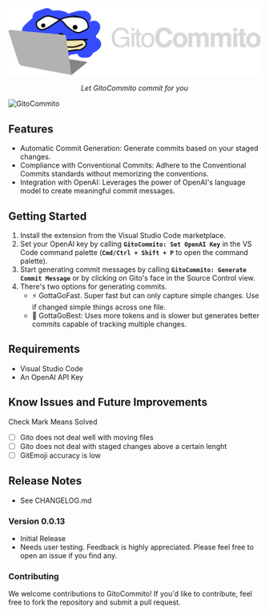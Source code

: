 <p align="center">
  <a href="https://github.com/miguelvalente/gitocommmito"><img src="https://github.com/miguelvalente/gitocommito/blob/master/assets/banner.png?raw=true" alt="GitoCommito"></a>
</p>
<p align="center">
    <em>Let GitoCommito commit for you</em>
</p>

![GitoCommito](/assets/GitoCommito.gif?raw=true "GitoCommito")

## Features

- Automatic Commit Generation: Generate commits based on your staged changes.
- Compliance with Conventional Commits: Adhere to the Conventional Commits standards without memorizing the conventions.
- Integration with OpenAI: Leverages the power of OpenAI's language model to create meaningful commit messages.

## Getting Started

1.  Install the extension from the Visual Studio Code marketplace.
2.  Set your OpenAI key by calling **`GitoCommito: Set OpenAI Key`** in the VS Code command palette (**`Cmd/Ctrl + Shift + P`** to open the command palette).
3.  Start generating commit messages by calling **`GitoCommito: Generate Commit Message`** or by clicking on Gito's face in the Source Control view.
4.  There's two options for generating commits.
    - ⚡ GottaGoFast. Super fast but can only capture simple changes. Use if changed simple things across one file.
    - 🐢 GottaGoBest: Uses more tokens and is slower but generates better commits capable of tracking multiple changes.

## Requirements

- Visual Studio Code
- An OpenAI API Key

## Know Issues and Future Improvements

Check Mark Means Solved

- [ ] Gito does not deal well with moving files
- [ ] Gito does not deal with staged changes above a certain lenght
- [ ] GitEmoji accuracy is low

## Release Notes

- See CHANGELOG.md

### Version 0.0.13

- Initial Release
- Needs user testing. Feedback is highly appreciated. Please feel free to open an issue if you find any.

### Contributing

We welcome contributions to GitoCommito! If you'd like to contribute, feel free to fork the repository and submit a pull request.
